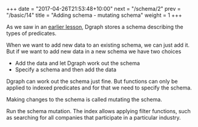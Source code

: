 +++
date = "2017-04-26T21:53:48+10:00"
next = "/schema/2"
prev = "/basic/14"
title = "Adding schema - mutating schema"
weight = 1
+++

As we saw in an [earlier lesson](/basic/3/), Dgraph stores a schema describing the types of predicates.

When we want to add new data to an existing schema, we can just add it.  But if we want to add new data in a new schema we have two choices

* Add the data and let Dgraph work out the schema
* Specify a schema and then add the data

Dgraph can work out the schema just fine.  But functions can only be applied to indexed predicates and for that we need to specify the schema.

Making changes to the schema is called mutating the schema.

Run the schema mutation.  The index allows applying filter functions,
such as searching for all companies that participate in a particular
industry.
